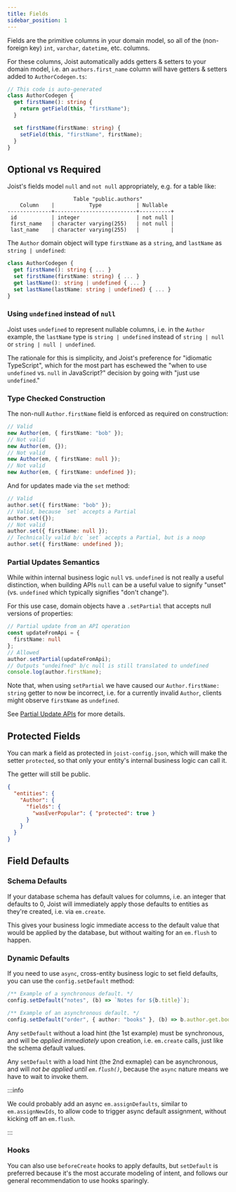 ```yaml
---
title: Fields
sidebar_position: 1
---
```


Fields are the primitive columns in your domain model, so all of the (non-foreign key) `int`, `varchar`, `datetime`, etc. columns.

For these columns, Joist automatically adds getters & setters to your domain model, i.e. an `authors.first_name` column will have getters & setters added to `AuthorCodegen.ts`:

```ts
// This code is auto-generated
class AuthorCodegen {
  get firstName(): string {
    return getField(this, "firstName");
  }

  set firstName(firstName: string) {
    setField(this, "firstName", firstName);
  }
}
```

## Optional vs Required

Joist's fields model `null` and `not null` appropriately, e.g. for a table like:

```
                     Table "public.authors"
    Column    |           Type           | Nullable
--------------+--------------------------+----------+
 id           | integer                  | not null |
 first_name   | character varying(255)   | not null |
 last_name    | character varying(255)   |          |
```

The `Author` domain object will type `firstName` as a `string`, and `lastName` as `string | undefined`:

```typescript
class AuthorCodegen {
  get firstName(): string { ... }
  set firstName(firstName: string) { ... }
  get lastName(): string | undefined { ... }
  set lastName(lastName: string | undefined) { ... }
}
```

### Using `undefined` instead of `null`

Joist uses `undefined` to represent nullable columns, i.e. in the `Author` example, the `lastName` type is `string | undefined` instead of `string | null` or `string | null | undefined`.

The rationale for this is simplicity, and Joist's preference for "idiomatic TypeScript", which for the most part has eschewed the "when to use `undefined` vs. `null` in JavaScript?" decision by going with "just use `undefined`."

### Type Checked Construction

The non-null `Author.firstName` field is enforced as required on construction:

```typescript
// Valid
new Author(em, { firstName: "bob" });
// Not valid
new Author(em, {});
// Not valid
new Author(em, { firstName: null });
// Not valid
new Author(em, { firstName: undefined });
```

And for updates made via the `set` method:

```typescript
// Valid
author.set({ firstName: "bob" });
// Valid, because `set` accepts a Partial
author.set({});
// Not valid
author.set({ firstName: null });
// Technically valid b/c `set` accepts a Partial, but is a noop
author.set({ firstName: undefined });
```

### Partial Updates Semantics

While within internal business logic `null` vs. `undefined` is not really a useful distinction, when building APIs `null` can be a useful value to signify "unset" (vs. `undefined` which typically signifies "don't change").

For this use case, domain objects have a `.setPartial` that accepts null versions of properties:

```typescript
// Partial update from an API operation
const updateFromApi = {
  firstName: null
};
// Allowed
author.setPartial(updateFromApi);
// Outputs "undeifned" b/c null is still translated to undefined
console.log(author.firstName);
```

Note that, when using `setPartial` we have caused our `Author.firstName: string` getter to now be incorrect, i.e. for a currently invalid `Author`, clients might observe `firstName` as `undefined`.

See [Partial Update APIs](/docs/features/partial-update-apis) for more details.

## Protected Fields

You can mark a field as protected in `joist-config.json`, which will make the setter `protected`, so that only your entity's internal business logic can call it.

The getter will still be public.

```json
{
  "entities": {
    "Author": {
      "fields": {
        "wasEverPopular": { "protected": true }
      }
    }
  }
}
```

## Field Defaults

### Schema Defaults

If your database schema has default values for columns, i.e. an integer that defaults to 0, Joist will immediately apply those defaults to entities as they're created, i.e. via `em.create`.

This gives your business logic immediate access to the default value that would be applied by the database, but without waiting for an `em.flush` to happen.

### Dynamic Defaults

If you need to use `async`, cross-entity business logic to set field defaults, you can use the `config.setDefault` method:

```typescript
/** Example of a synchronous default. */
config.setDefault("notes", (b) => `Notes for ${b.title}`);

/** Example of an asynchronous default. */
config.setDefault("order", { author: "books" }, (b) => b.author.get.books.get.length);
```

Any `setDefault` without a load hint (the 1st example) must be synchronous, and will be *applied immediately* upon creation, i.e. `em.create` calls, just like the schema default values.

Any `setDefault` with a load hint (the 2nd exmaple) can be asynchronous, and will *not be applied until `em.flush()`*, because the `async` nature means we have to wait to invoke them.

:::info

We could probably add an async `em.assignDefaults`, similar to `em.assignNewIds`, to allow code to trigger async default assignment, without kicking off an `em.flush`.

:::

### Hooks

You can also use `beforeCreate` hooks to apply defaults, but `setDefault` is preferred because it's the most accurate modeling of intent, and follows our general recommendation to use hooks sparingly.
